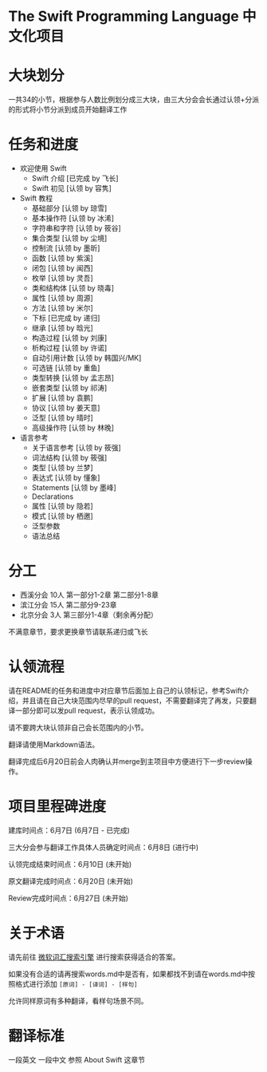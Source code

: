 The Swift Programming Language 中文化项目
========================================

# 大块划分

一共34的小节，根据参与人数比例划分成三大块，由三大分会会长通过认领+分派的形式将小节分派到成员开始翻译工作

# 任务和进度

* 欢迎使用 Swift
   * Swift 介绍 [已完成 by 飞长]
   * Swift 初见  [认领 by 容隽]
* Swift 教程
   * 基础部分 [认领 by 琼雪]
   * 基本操作符 [认领 by 冰浠]
   * 字符串和字符 [认领 by 筱谷]
   * 集合类型 [认领 by 尘境]
   * 控制流 [认领 by 墨昕]
   * 函数 [认领 by 紫溪]
   * 闭包 [认领 by 闻西]
   * 枚举 [认领 by 灵吾]
   * 类和结构体 [认领 by 晓毒]
   * 属性 [认领 by 周源]
   * 方法 [认领 by 米尔]
   * 下标 [已完成 by 递归]
   * 继承 [认领 by 晗光]
   * 构造过程 [认领 by 刘康]
   * 析构过程 [认领 by 许诺]
   * 自动引用计数 [认领 by 韩国兴/MK]
   * 可选链 [认领 by 重鱼]
   * 类型转换 [认领 by 孟志昂]
   * 嵌套类型 [认领 by 祁涛]
   * 扩展 [认领 by 袁鹏]
   * 协议 [认领 by 姜天意]
   * 泛型 [认领 by 晴时]
   * 高级操作符 [认领 by 林晚]
* 语言参考
   * 关于语言参考 [认领 by 筱强]
   * 词法结构 [认领 by 筱强]
   * 类型 [认领 by 兰梦]
   * 表达式 [认领 by 懂象]
   * Statements [认领 by 墨峰]
   * Declarations
   * 属性 [认领 by 隐若]
   * 模式 [认领 by 栖邀]
   * 泛型参数
   * 语法总结

# 分工
* 西溪分会 10人 第一部分1-2章 第二部分1-8章
* 滨江分会 15人 第二部分9-23章
* 北京分会 3人  第三部分1-4章（剩余再分配）

不满意章节，要求更换章节请联系递归或飞长

# 认领流程

请在README的任务和进度中对应章节后面加上自己的认领标记，参考Swift介绍，并且请在自己大块范围内尽早的pull request，不需要翻译完了再发，只要翻译一部分即可以发pull request，表示认领成功。

请不要跨大块认领非自己会长范围内的小节。

翻译请使用Markdown语法。

翻译完成后6月20日前会人肉确认并merge到主项目中方便进行下一步review操作。

# 项目里程碑进度

建库时间点：6月7日 (6月7日 - 已完成)

三大分会参与翻译工作具体人员确定时间点：6月8日 (进行中)

认领完成结束时间点：6月10日 (未开始)

原文翻译完成时间点：6月20日 (未开始)

Review完成时间点：6月27日 (未开始)

# 关于术语

请先前往 [微软词汇搜索引擎](http://www.microsoft.com/Language/zh-cn/Search.aspx) 进行搜索获得适合的答案。

如果没有合适的请再搜索words.md中是否有，如果都找不到请在words.md中按照格式进行添加 `[原词] - [译词] - [样句]`

允许同样原词有多种翻译，看样句场景不同。

# 翻译标准

一段英文 一段中文 参照 About Swift 这章节
